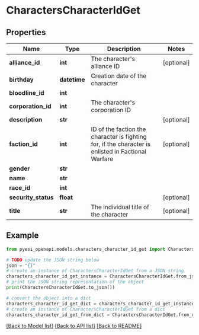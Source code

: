 # CharactersCharacterIdGet


## Properties

Name | Type | Description | Notes
------------ | ------------- | ------------- | -------------
**alliance_id** | **int** | The character&#39;s alliance ID | [optional] 
**birthday** | **datetime** | Creation date of the character | 
**bloodline_id** | **int** |  | 
**corporation_id** | **int** | The character&#39;s corporation ID | 
**description** | **str** |  | [optional] 
**faction_id** | **int** | ID of the faction the character is fighting for, if the character is enlisted in Factional Warfare | [optional] 
**gender** | **str** |  | 
**name** | **str** |  | 
**race_id** | **int** |  | 
**security_status** | **float** |  | [optional] 
**title** | **str** | The individual title of the character | [optional] 

## Example

```python
from pyesi_openapi.models.characters_character_id_get import CharactersCharacterIdGet

# TODO update the JSON string below
json = "{}"
# create an instance of CharactersCharacterIdGet from a JSON string
characters_character_id_get_instance = CharactersCharacterIdGet.from_json(json)
# print the JSON string representation of the object
print(CharactersCharacterIdGet.to_json())

# convert the object into a dict
characters_character_id_get_dict = characters_character_id_get_instance.to_dict()
# create an instance of CharactersCharacterIdGet from a dict
characters_character_id_get_from_dict = CharactersCharacterIdGet.from_dict(characters_character_id_get_dict)
```
[[Back to Model list]](../README.md#documentation-for-models) [[Back to API list]](../README.md#documentation-for-api-endpoints) [[Back to README]](../README.md)


